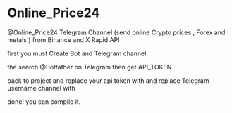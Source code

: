 # Online_Price24
@Online_Price24 Telegram Channel (send online Crypto prices , Forex and metals ) from Binance and X Rapid API 

first you must Create Bot and Telegram channel

the search @Botfather on Telegram
then get API_TOKEN

back to project and replace your api token with <yourapitoken> and replace Telegram username channel with <yourtelegramusername>

done!
you can compile it.
